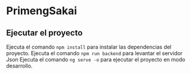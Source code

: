 # PrimengSakai



## Ejecutar el proyecto
Ejecuta el comando `npm install` para instalar las dependencias del proyecto.
Ejecuta el comando `npm run backend` para levantar el servidor Json
Ejecuta el comando `ng serve -o` para ejecutar el proyecto en modo desarrollo.
